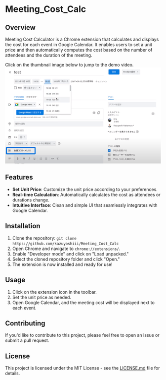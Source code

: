# Meeting_Cost_Calc

## Overview
Meeting Cost Calculator is a Chrome extension that calculates and displays the cost for each event in Google Calendar. It enables users to set a unit price and then automatically computes the cost based on the number of attendees and the duration of the meeting.

Click on the thumbnail image below to jump to the demo video.
[![Meeting Cost Calc-Demo](images/thumbnail.png)](https://www.awesomescreenshot.com/video/19552957?key=d0968b34f7995f8666a9355dd7e621f0)



## Features
- **Set Unit Price**: Customize the unit price according to your preferences.
- **Real-time Calculation**: Automatically calculates the cost as attendees or durations change.
- **Intuitive Interface**: Clean and simple UI that seamlessly integrates with Google Calendar.

## Installation
1. Clone the repository: `git clone https://github.com/kazuyoshiii/Meeting_Cost_Calc`
2. Open Chrome and navigate to `chrome://extensions/`.
3. Enable "Developer mode" and click on "Load unpacked."
4. Select the cloned repository folder and click "Open."
5. The extension is now installed and ready for use!

## Usage
1. Click on the extension icon in the toolbar.
2. Set the unit price as needed.
3. Open Google Calendar, and the meeting cost will be displayed next to each event.

## Contributing
If you'd like to contribute to this project, please feel free to open an issue or submit a pull request.

## License
This project is licensed under the MIT License - see the [LICENSE.md](LICENSE.md) file for details.
